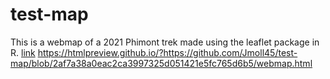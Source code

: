 # test-map
This is a webmap of a 2021 Phimont trek made using the leaflet package in R.
[link](https://htmlpreview.github.io/?https://github.com/Jmoll45/test-map/blob/3d6a7248c457ecdfd0774eb843fce78ae4aa5527/webmap.html)
https://htmlpreview.github.io/?https://github.com/Jmoll45/test-map/blob/2af7a38a0eac2ca3997325d051421e5fc765d6b5/webmap.html
